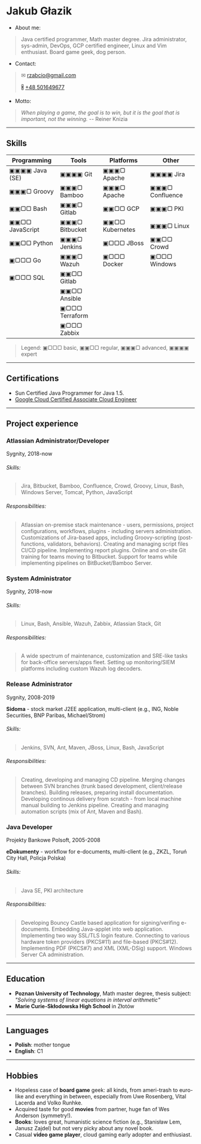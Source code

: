 # Jakub Głazik

* About me:
> Java certified programmer, Math master degree.
> Jira administrator, sys-admin, DevOps, GCP certified engineer, Linux and Vim enthusiast.
> Board game geek, dog person.

* Contact:
> ✉ [rzabcio@gmail.com](mailto:rzabcio@gmail.com)
> 
> 🖁 [+48 501649677](tel:48501649677)

* Motto:
> *When playing a game, the goal is to win, but it is the goal that is important, not the winning.*
> -- Reiner Knizia


---
## Skills

| Programming     | Tools          | Platforms       | Other           |
| -----           | -----          | -----           | -----           |
| ▣▣▣▣ Java (SE)  | ▣▣▣▣ Git       | ▣▣▣▢ Apache     | ▣▣▣▣ Jira       |
| ▣▣▣▢ Groovy     | ▣▣▣▢ Bamboo    | ▣▣▣▢ Apache     | ▣▣▣▢ Confluence |
| ▣▣▢▢ Bash       | ▣▣▣▢ Gitlab    | ▣▣▢▢ GCP        | ▣▣▣▢ PKI        |
| ▣▣▢▢ JavaScript | ▣▣▣▢ Bitbucket | ▣▣▢▢ Kubernetes | ▣▣▣▢ Linux      |
| ▣▣▢▢ Python     | ▣▣▣▢ Jenkins   | ▣▢▢▢ JBoss      | ▣▣▢▢ Crowd      |
| ▣▢▢▢ Go         | ▣▣▣▢ Wazuh     | ▣▢▢▢ Docker     | ▣▢▢▢ Windows    |
| ▣▢▢▢ SQL        | ▣▣▢▢ Gitlab    |                 |                 |
|                 | ▣▣▢▢ Ansible   |                 |                 |
|                 | ▣▢▢▢ Terraform |                 |                 |
|                 | ▣▢▢▢ Zabbix    |                 |                 |

> Legend: ▣▢▢▢ basic, ▣▣▢▢ regular, ▣▣▣▢ advanced, ▣▣▣▣ expert


---
## Certifications
* Sun Certified Java Programmer for Java 1.5.
* [Google Cloud Certified Associate Cloud Engineer](https://www.credential.net/78b480e5-2bf8-4539-94fc-c2e32cd9ed01?key=3628f63f8b96f9db5ad46e29e8c6463359da22fa088ed79e8d503273951d6103&record_view=true)


---
## Project experience

### Atlassian Administrator/Developer
Sygnity, 2018-now

###### Skills:
> Jira, Bitbucket, Bamboo, Confluence, Crowd, Groovy, Linux, Bash, Windows Server, Tomcat, Python, JavaScript

###### Responsibilities:
> Atlassian on-premise stack maintenance - users, permissions, project configurations, workflows, plugins - including servers administration. Customizations of Jira-based apps, including Groovy-scripting (post-functions, validators, behaviors). Creating and managing script files CI/CD pipeline. Implementing report plugins. Online and on-site Git training for teams moving to Bitbucket. Support for teams while implementing pipelines on BitBucket/Bamboo Server.


### System Administrator 
Sygnity, 2018-now

###### Skills:
> Linux, Bash, Ansible, Wazuh, Zabbix, Atlassian Stack, Git

###### Responsibilities:
> A wide spectrum of maintenance, customization and SRE-like tasks for back-office servers/apps fleet. Setting up monitoring/SIEM platforms including custom Wazuh log decoders.


### Release Administrator
Sygnity, 2008-2019

**Sidoma** - stock market J2EE application, multi-client (e.g., ING, Noble Securities, BNP Paribas, Michael/Strom)

###### Skills:
> Jenkins, SVN, Ant, Maven, JBoss, Linux, Bash, JavaScript

###### Responsibilities:
> Creating, developing and managing CD pipeline. Merging changes between SVN branches (trunk based development, client/release branches). Building releases, preparing install documentation. Developing continous delivery from scratch - from local machine manual building to Jenkins pipeline. Creating and managing automation scripts (mix of Ant, Maven and Bash).


### Java Developer
Projekty Bankowe Polsoft, 2005-2008

**eDokumenty** - workflow for e-documents, multi-client (e.g., ZKZL, Toruń City Hall, Policja Polska)

###### Skills:
> Java SE, PKI architecture

###### Responsibilities:
> Developing Bouncy Castle based application for signing/verifing e-documents. Embedding Java-applet into web application. Implementing two way SSL/TLS login feature. Connecting to various hardware token providers (PKCS#11) and file-based (PKCS#12). Implementing PDF (PKCS#7) and XML (XML-DSig) support. Windows Server CA administration.


---
## Education
* **Poznan University of Technology**, Math master degree, thesis subject: *"Solving systems of linear equations in interval arithmetic"*
* **Marie Curie-Skłodowska High School** in Złotów


---
## Languages
* **Polish**: mother tongue
* **English**: C1


---
## Hobbies
* Hopeless case of **board game** geek: all kinds, from ameri-trash to euro-like and everything in between, especially from Uwe Rosenberg, Vital Lacerda and Volko Runhke.
* Acquired taste for good **movies** from partner, huge fan of Wes Anderson (symmetry!).
* **Books**: loves great, humanistic science fiction (e.g., Stanisław Lem, Janusz Zajdel) but not very picky about any novel book.
* Casual **video game player**, cloud gaming early adopter and enthiusiast.
